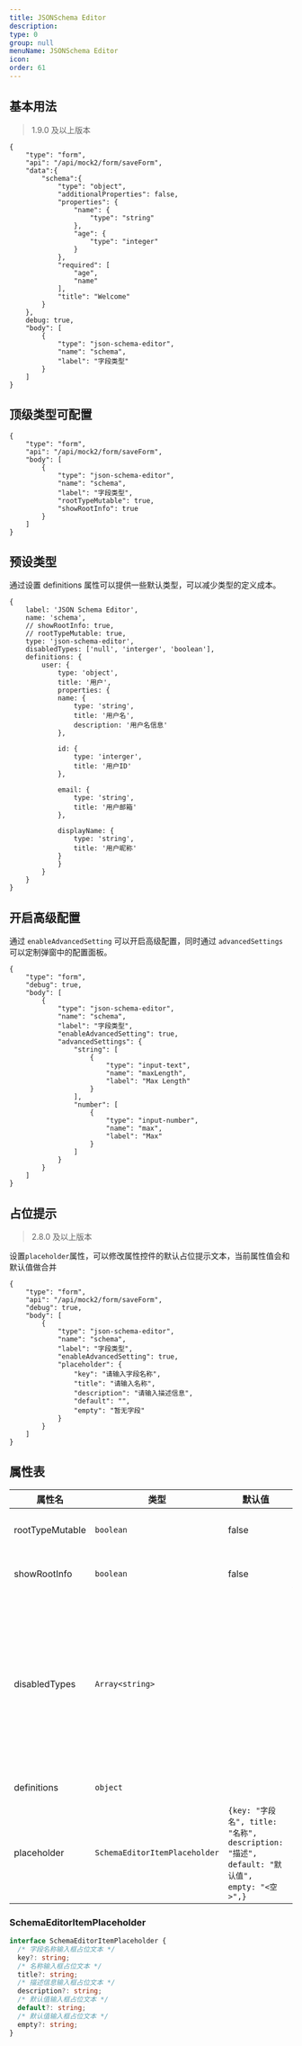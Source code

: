 ```yaml
---
title: JSONSchema Editor
description:
type: 0
group: null
menuName: JSONSchema Editor
icon:
order: 61
---
```


## 基本用法

> 1.9.0 及以上版本

```schema: scope="body"
{
    "type": "form",
    "api": "/api/mock2/form/saveForm",
    "data":{
        "schema":{
            "type": "object",
            "additionalProperties": false,
            "properties": {
                "name": {
                    "type": "string"
                },
                "age": {
                    "type": "integer"
                }
            },
            "required": [
                "age",
                "name"
            ],
            "title": "Welcome"
        }
    },
    debug: true,
    "body": [
        {
            "type": "json-schema-editor",
            "name": "schema",
            "label": "字段类型"
        }
    ]
}
```

## 顶级类型可配置

```schema: scope="body"
{
    "type": "form",
    "api": "/api/mock2/form/saveForm",
    "body": [
        {
            "type": "json-schema-editor",
            "name": "schema",
            "label": "字段类型",
            "rootTypeMutable": true,
            "showRootInfo": true
        }
    ]
}
```

## 预设类型

通过设置 definitions 属性可以提供一些默认类型，可以减少类型的定义成本。

```schema: scope="form-item"
{
    label: 'JSON Schema Editor',
    name: 'schema',
    // showRootInfo: true,
    // rootTypeMutable: true,
    type: 'json-schema-editor',
    disabledTypes: ['null', 'interger', 'boolean'],
    definitions: {
        user: {
            type: 'object',
            title: '用户',
            properties: {
            name: {
                type: 'string',
                title: '用户名',
                description: '用户名信息'
            },

            id: {
                type: 'interger',
                title: '用户ID'
            },

            email: {
                type: 'string',
                title: '用户邮箱'
            },

            displayName: {
                type: 'string',
                title: '用户昵称'
            }
            }
        }
    }
}
```

## 开启高级配置

通过 `enableAdvancedSetting` 可以开启高级配置，同时通过 `advancedSettings` 可以定制弹窗中的配置面板。

```schema: scope="body"
{
    "type": "form",
    "debug": true,
    "body": [
        {
            "type": "json-schema-editor",
            "name": "schema",
            "label": "字段类型",
            "enableAdvancedSetting": true,
            "advancedSettings": {
                "string": [
                    {
                        "type": "input-text",
                        "name": "maxLength",
                        "label": "Max Length"
                    }
                ],
                "number": [
                    {
                        "type": "input-number",
                        "name": "max",
                        "label": "Max"
                    }
                ]
            }
        }
    ]
}
```

## 占位提示

> 2.8.0 及以上版本

设置`placeholder`属性，可以修改属性控件的默认占位提示文本，当前属性值会和默认值做合并

```schema: scope="body"
{
    "type": "form",
    "api": "/api/mock2/form/saveForm",
    "debug": true,
    "body": [
        {
            "type": "json-schema-editor",
            "name": "schema",
            "label": "字段类型",
            "enableAdvancedSetting": true,
            "placeholder": {
                "key": "请输入字段名称",
                "title": "请输入名称",
                "description": "请输入描述信息",
                "default": "",
                "empty": "暂无字段"
            }
        }
    ]
}
```

## 属性表

| 属性名          | 类型                          | 默认值                                                                                   | 说明                                                                                             | 版本    |
| --------------- | ----------------------------- | ---------------------------------------------------------------------------------------- | ------------------------------------------------------------------------------------------------ | ------- |
| rootTypeMutable | `boolean`                     | false                                                                                    | 顶级类型是否可配置                                                                               |
| showRootInfo    | `boolean`                     | false                                                                                    | 是否显示顶级类型信息                                                                             |
| disabledTypes   | `Array<string>`               |                                                                                          | 用来禁用默认数据类型，默认类型有：string、number、interger、object、number、array、boolean、null |
| definitions     | `object`                      |                                                                                          | 用来配置预设类型                                                                                 |
| placeholder     | `SchemaEditorItemPlaceholder` | `{key: "字段名", title: "名称", description: "描述", default: "默认值", empty: "<空>",}` | 属性输入控件的占位提示文本                                                                       | `2.8.0` |

### SchemaEditorItemPlaceholder

```typescript
interface SchemaEditorItemPlaceholder {
  /* 字段名称输入框占位文本 */
  key?: string;
  /* 名称输入框占位文本 */
  title?: string;
  /* 描述信息输入框占位文本 */
  description?: string;
  /* 默认值输入框占位文本 */
  default?: string;
  /* 默认值输入框占位文本 */
  empty?: string;
}
```
